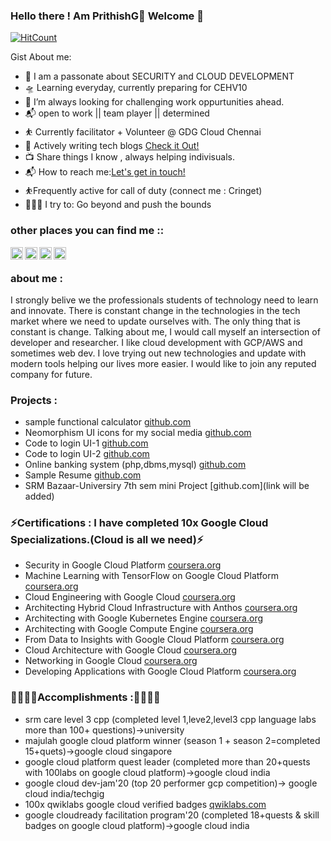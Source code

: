 ### Hello there ! Am PrithishG👋 Welcome 👋

[![HitCount](http://hits.dwyl.com/imprithwishghosh/imprithwishghosh.svg)](http://hits.dwyl.com/imprithwishghosh/imprithwishghosh)

Gist About me:

- 🎤 I am a passonate about SECURITY and CLOUD DEVELOPMENT
- 🛸 Learning everyday, currently preparing for CEHV10
- 🌋 I’m always looking for challenging work oppurtunities ahead.
- 📬 open to work || team player || determined
- ⛹️‍ Currently facilitator + Volunteer @ GDG Cloud Chennai
- 💬 Actively writing tech blogs [Check it Out!](https://medium.com/@prithishghosh)
- 📺 Share things I know , always helping indivisuals.
- 📬 How to reach me:<a href="mailto:prithishghosh619@gmail.com">Let's get in touch!</a>
- ⛹️‍Frequently active for call of duty (connect me : Cringet)
- 🧗🏾‍♀️ I try to: Go beyond and push the bounds 

### other places you can find me ::

<a href="https://discord.gg/incognito">
  <img align="left" alt="prithish's Discord Server" width="20px" src="https://cdn.jsdelivr.net/npm/simple-icons@v3/icons/discord.svg" />
</a>
<a href="https://www.linkedin.com/in/prithish-ghosh-097207163/">
  <img align="left" alt="prithish's Linkdein" width="20px" src="https://cdn.jsdelivr.net/npm/simple-icons@v3/icons/linkedin.svg" />
</a>
<a href="https://www.instagram.com/dafoxface">
  <img align="left" alt="prithish's Instagram" width="20px" src="https://cdn.jsdelivr.net/npm/simple-icons@v3/icons/instagram.svg" />
</a>

<a href="https://twitter.com/PrithishGhosh5">
  <img align="left" alt="prithish's Twitter"  width="20px" src="https://cdn.jsdelivr.net/npm/simple-icons@v3/icons/twitter.svg" />
</a>
<br/>

### about me :

I strongly belive we the professionals students of technology need to learn and innovate. There is constant change in the technologies in the tech market where we need to update ourselves with. The only thing that is constant is change. Talking about me, I would call myself an intersection of developer and researcher. I like cloud development with GCP/AWS and sometimes web dev. I love trying out new technologies and update with modern tools helping our lives more easier. I would like to join any reputed company for future.

### Projects :


- sample functional calculator [github.com](https://imprithwishghosh.github.io/JS-calculator/)
- Neomorphism UI icons for my social media [github.com](https://imprithwishghosh.github.io/Neomorphism-UI-/)
- Code to login UI-1 [github.com](https://imprithwishghosh.github.io/UI-TO-CODE/page1.html)
- Code to login UI-2 [github.com](https://imprithwishghosh.github.io/UI-TO-CODE/page2.html)
- Online banking system (php,dbms,mysql) [github.com](https://github.com/imprithwishghosh/online-banking-system)
- Sample Resume [github.com](https://imprithwishghosh.github.io/web-resume-165/)
- SRM Bazaar-Universiry 7th sem mini Project [github.com](link will be added) 

### ⚡Certifications : I have completed 10x Google Cloud Specializations.(Cloud is all we need)⚡

- Security in Google Cloud Platform [coursera.org](https://coursera.org/share/f7203f91419e55c57ebe254fa0e88b9e)
- Machine Learning with TensorFlow on Google Cloud Platform [coursera.org](https://coursera.org/share/949891095046e5dd85bdcd1a6228adea)
- Cloud Engineering with Google Cloud [coursera.org](https://coursera.org/share/52f66f6cb991005d843232b0f2148a10)
- Architecting Hybrid Cloud Infrastructure with Anthos [coursera.org](https://coursera.org/share/a9861901b667b5225e3b58d452d396bb)
- Architecting with Google Kubernetes Engine [coursera.org](https://coursera.org/share/64e642117f787fd33c5156b72918869b)
- Architecting with Google Compute Engine [coursera.org](https://coursera.org/share/b207f42a9c208965fa0222b75b0447d4)
- From Data to Insights with Google Cloud Platform [coursera.org](https://coursera.org/share/3c0b210847bb9eec7df4fe7a579042b8)
- Cloud Architecture with Google Cloud [coursera.org](https://coursera.org/share/91bcadc2c64b51a991efc32c46dafc51)
- Networking in Google Cloud [coursera.org](https://coursera.org/share/9b504fbb4776b50d65ba744b13c3f6ab)
- Developing Applications with Google Cloud Platform [coursera.org](https://coursera.org/share/98b1a3f79788e58519d793b5243e104a)

### 💪💪💪💪Accomplishments :💪💪💪💪

- srm care level 3 cpp (completed level 1,leve2,level3 cpp language labs more than 100+ questions)->university
- majulah google cloud platform winner (season 1 + season 2=completed 15+quets)->google cloud singapore
- google cloud platform quest leader (completed more than 20+quests with 100labs on google cloud platform)->google cloud india
- google cloud dev-jam'20 (top 20 performer gcp competition)-> google cloud india/techgig
- 100x qwiklabs google cloud verified badges [qwiklabs.com](https://www.qwiklabs.com/public_profiles/78282992-f53a-4ae3-aae8-c594e566f6cf)
- google cloudready facilitation program'20 (completed 18+quests & skill badges on google cloud platform)->google cloud india
